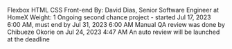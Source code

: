 Flexbox
HTML
CSS
Front-end
 By: David Dias, Senior Software Engineer at HomeX
 Weight: 1
 Ongoing second chance project - started Jul 17, 2023 6:00 AM, must end by Jul 31, 2023 6:00 AM
 Manual QA review was done by Chibueze Okorie on Jul 24, 2023 4:47 AM
 An auto review will be launched at the deadline
